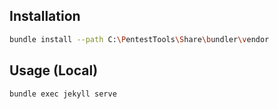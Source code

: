 ## Installation

```bash
bundle install --path C:\PentestTools\Share\bundler\vendor
```

## Usage (Local)

```bash
bundle exec jekyll serve
```